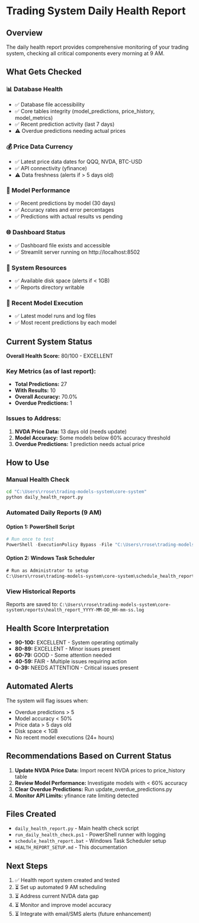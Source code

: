 # Trading System Daily Health Report

## Overview
The daily health report provides comprehensive monitoring of your trading system, checking all critical components every morning at 9 AM.

## What Gets Checked

### 📊 Database Health
- ✅ Database file accessibility  
- ✅ Core tables integrity (model_predictions, price_history, model_metrics)
- ✅ Recent prediction activity (last 7 days)
- ⚠️ Overdue predictions needing actual prices

### 💰 Price Data Currency  
- ✅ Latest price data dates for QQQ, NVDA, BTC-USD
- ✅ API connectivity (yfinance)
- ⚠️ Data freshness (alerts if > 5 days old)

### 🤖 Model Performance
- ✅ Recent predictions by model (30 days)
- ✅ Accuracy rates and error percentages
- ✅ Predictions with actual results vs pending

### 🌐 Dashboard Status
- ✅ Dashboard file exists and accessible
- ✅ Streamlit server running on http://localhost:8502

### 💾 System Resources
- ✅ Available disk space (alerts if < 1GB)
- ✅ Reports directory writable

### 🔄 Recent Model Execution
- ✅ Latest model runs and log files
- ✅ Most recent predictions by each model

## Current System Status

**Overall Health Score:** 80/100 - EXCELLENT

### Key Metrics (as of last report):
- **Total Predictions:** 27
- **With Results:** 10  
- **Overall Accuracy:** 70.0%
- **Overdue Predictions:** 1

### Issues to Address:
1. **NVDA Price Data:** 13 days old (needs update)
2. **Model Accuracy:** Some models below 60% accuracy threshold
3. **Overdue Predictions:** 1 prediction needs actual price

## How to Use

### Manual Health Check
```bash
cd "C:\Users\rrose\trading-models-system\core-system"
python daily_health_report.py
```

### Automated Daily Reports (9 AM)

#### Option 1: PowerShell Script
```powershell
# Run once to test
PowerShell -ExecutionPolicy Bypass -File "C:\Users\rrose\trading-models-system\core-system\run_daily_health_check.ps1"
```

#### Option 2: Windows Task Scheduler
```cmd
# Run as Administrator to setup
C:\Users\rrose\trading-models-system\core-system\schedule_health_report.bat
```

### View Historical Reports
Reports are saved to: `C:\Users\rrose\trading-models-system\core-system\reports\health_report_YYYY-MM-DD_HH-mm-ss.log`

## Health Score Interpretation

- **90-100:** EXCELLENT - System operating optimally
- **80-89:** EXCELLENT - Minor issues present  
- **60-79:** GOOD - Some attention needed
- **40-59:** FAIR - Multiple issues requiring action
- **0-39:** NEEDS ATTENTION - Critical issues present

## Automated Alerts

The system will flag issues when:
- Overdue predictions > 5
- Model accuracy < 50%
- Price data > 5 days old
- Disk space < 1GB
- No recent model executions (24+ hours)

## Recommendations Based on Current Status

1. **Update NVDA Price Data:** Import recent NVDA prices to price_history table
2. **Review Model Performance:** Investigate models with < 60% accuracy
3. **Clear Overdue Predictions:** Run update_overdue_predictions.py
4. **Monitor API Limits:** yfinance rate limiting detected

## Files Created

- `daily_health_report.py` - Main health check script
- `run_daily_health_check.ps1` - PowerShell runner with logging  
- `schedule_health_report.bat` - Windows Task Scheduler setup
- `HEALTH_REPORT_SETUP.md` - This documentation

## Next Steps

1. ✅ Health report system created and tested
2. ⏳ Set up automated 9 AM scheduling
3. ⏳ Address current NVDA data gap
4. ⏳ Monitor and improve model accuracy
5. ⏳ Integrate with email/SMS alerts (future enhancement)